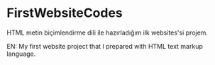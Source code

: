# FirstWebsiteCodes
HTML metin biçimlendirme dili ile hazırladığım ilk websites'si projem.

EN: My first website project that I prepared with HTML text markup language.
